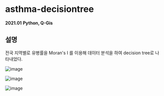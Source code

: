 # asthma-decisiontree
**2021.01**
**Python, Q-Gis**

## 설명
전국 지역별로 유병률을 Moran's I 를 이용해 데이터 분석을 하여 decision tree로 나타내었다.

![image](https://user-images.githubusercontent.com/76150392/129466227-3b2103c5-2b97-48e0-966e-8c435f82e5af.png)

![image](https://user-images.githubusercontent.com/76150392/129466230-168270ec-8f8e-429a-9c82-4e36fd2655a5.png)

![image](https://user-images.githubusercontent.com/76150392/129466232-16b33a0f-fc21-4be7-b984-a38ec9a2043c.png)


